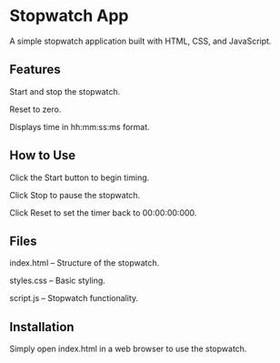 # Stopwatch App

A simple stopwatch application built with HTML, CSS, and JavaScript.

## Features

Start and stop the stopwatch.

Reset to zero.

Displays time in hh:mm:ss:ms format.

## How to Use

Click the Start button to begin timing.

Click Stop to pause the stopwatch.

Click Reset to set the timer back to 00:00:00:000.

## Files

index.html – Structure of the stopwatch.

styles.css – Basic styling.

script.js – Stopwatch functionality.

## Installation

Simply open index.html in a web browser to use the stopwatch.
